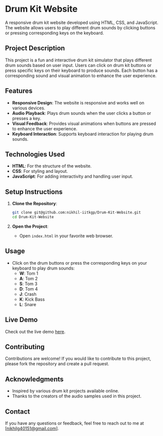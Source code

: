 # Drum Kit Website

A responsive drum kit website developed using HTML, CSS, and JavaScript. The website allows users to play different drum sounds by clicking buttons or pressing corresponding keys on the keyboard.

## Project Description

This project is a fun and interactive drum kit simulator that plays different drum sounds based on user input. Users can click on drum kit buttons or press specific keys on their keyboard to produce sounds. Each button has a corresponding sound and visual animation to enhance the user experience.

## Features

- **Responsive Design**: The website is responsive and works well on various devices.
- **Audio Playback**: Plays drum sounds when the user clicks a button or presses a key.
- **Visual Feedback**: Provides visual animations when buttons are pressed to enhance the user experience.
- **Keyboard Interaction**: Supports keyboard interaction for playing drum sounds.

## Technologies Used

- **HTML**: For the structure of the website.
- **CSS**: For styling and layout.
- **JavaScript**: For adding interactivity and handling user input.

## Setup Instructions

1. **Clone the Repository**:
    ```bash
    git clone git@github.com:nikhil-iitkgp/Drum-Kit-Website.git
    cd Drum-Kit-Website
    ```

2. **Open the Project**:
    - Open `index.html` in your favorite web browser.

## Usage

- Click on the drum buttons or press the corresponding keys on your keyboard to play drum sounds:
  - **W**: Tom 1
  - **A**: Tom 2
  - **S**: Tom 3
  - **D**: Tom 4
  - **J**: Crash
  - **K**: Kick Bass
  - **L**: Snare


## Live Demo

Check out the live demo [here](http://127.0.0.1:3000/Frontend/DOM/Drum%20Kit%20Website/index.html).

## Contributing

Contributions are welcome! If you would like to contribute to this project, please fork the repository and create a pull request.


## Acknowledgments

- Inspired by various drum kit projects available online.
- Thanks to the creators of the audio samples used in this project.

## Contact

If you have any questions or feedback, feel free to reach out to me at [nikhilg40151@gmail.com].

